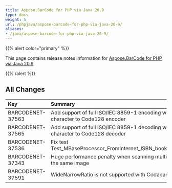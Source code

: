```yaml
---
title: Aspose.BarCode for PHP via Java 20.9
type: docs
weight: 5
url: /phpjava/aspose-barcode-for-php-via-java-20-9/
aliases:
- /java/aspose-barcode-for-php-via-java-20-9/
---
```


{{% alert color="primary" %}} 

This page contains release notes information for [Aspose.BarCode for PHP via Java 20.9](https://downloads.aspose.com/barcode/php/new-releases/aspose.barcode-for-php-via-java-20.9/).

{{% /alert %}} 
## **All Changes**

|**Key**|**Summary**|**Category**|
| :- | :- | :- |
|BARCODENET-37563|Add support of full ISO/IEC 8859-1 encoding with FNC4 character to Code128 encoder|Enhancement|
|BARCODENET-37565|Add support of full ISO/IEC 8859-1 decoding with FNC4 character to Code128 decoder|Enhancement|
|BARCODENET-37536|Fix test Test_MBaseProcessor_FromInternet_ISBN_booklnd2_gif_ISBN|Bug|
|BARCODENET-37343|Huge performance penalty when scanning multiple regions of the same image|Bug|
|BARCODENET-37591|WideNarrowRatio is not supported with Codabar encoding|Bug|
